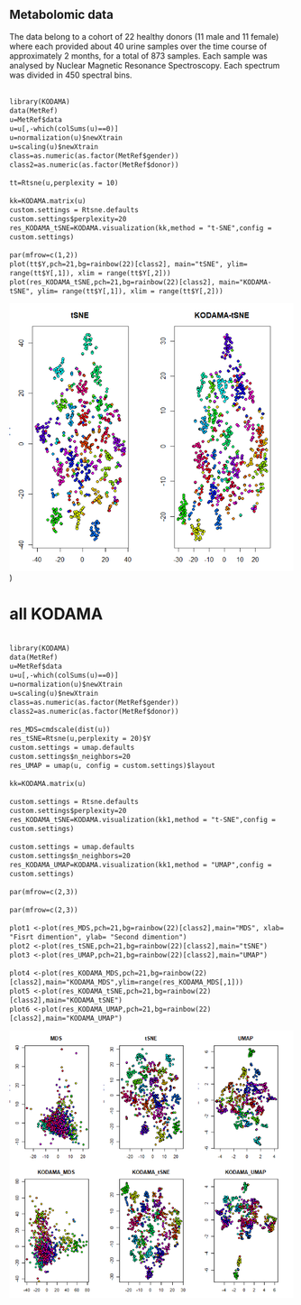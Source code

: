 ## Metabolomic data

The data belong to a cohort of 22 healthy donors (11 male and 11 female) where each provided about 40 urine samples over the time course of approximately 2 months, for a total of 873 samples. Each sample was analysed by Nuclear Magnetic Resonance Spectroscopy. Each spectrum was divided in 450 spectral bins.

```

library(KODAMA)
data(MetRef)
u=MetRef$data
u=u[,-which(colSums(u)==0)]
u=normalization(u)$newXtrain
u=scaling(u)$newXtrain
class=as.numeric(as.factor(MetRef$gender))
class2=as.numeric(as.factor(MetRef$donor))

tt=Rtsne(u,perplexity = 10)

kk=KODAMA.matrix(u)
custom.settings = Rtsne.defaults
custom.settings$perplexity=20
res_KODAMA_tSNE=KODAMA.visualization(kk,method = "t-SNE",config = custom.settings)

par(mfrow=c(1,2))
plot(tt$Y,pch=21,bg=rainbow(22)[class2], main="tSNE", ylim= range(tt$Y[,1]), xlim = range(tt$Y[,2]))
plot(res_KODAMA_tSNE,pch=21,bg=rainbow(22)[class2], main="KODAMA-tSNE", ylim= range(tt$Y[,1]), xlim = range(tt$Y[,2]))

```

![This is an image](https://github.com/ebtesam-rashid/KODAMA.Caccio/blob/main/Figures/KODAMA-tsne.png))

# all KODAMA

```

library(KODAMA)
data(MetRef)
u=MetRef$data
u=u[,-which(colSums(u)==0)]
u=normalization(u)$newXtrain
u=scaling(u)$newXtrain
class=as.numeric(as.factor(MetRef$gender))
class2=as.numeric(as.factor(MetRef$donor))

res_MDS=cmdscale(dist(u))
res_tSNE=Rtsne(u,perplexity = 20)$Y
custom.settings = umap.defaults
custom.settings$n_neighbors=20
res_UMAP = umap(u, config = custom.settings)$layout

kk=KODAMA.matrix(u)

custom.settings = Rtsne.defaults
custom.settings$perplexity=20
res_KODAMA_tSNE=KODAMA.visualization(kk1,method = "t-SNE",config = custom.settings)
    
custom.settings = umap.defaults
custom.settings$n_neighbors=20
res_KODAMA_UMAP=KODAMA.visualization(kk1,method = "UMAP",config = custom.settings)

par(mfrow=c(2,3))

par(mfrow=c(2,3))

plot1 <-plot(res_MDS,pch=21,bg=rainbow(22)[class2],main="MDS", xlab= "Fisrt dimention", ylab= "Second dimention")
plot2 <-plot(res_tSNE,pch=21,bg=rainbow(22)[class2],main="tSNE")
plot3 <-plot(res_UMAP,pch=21,bg=rainbow(22)[class2],main="UMAP")

plot4 <-plot(res_KODAMA_MDS,pch=21,bg=rainbow(22)[class2],main="KODAMA_MDS",ylim=range(res_KODAMA_MDS[,1]))
plot5 <-plot(res_KODAMA_tSNE,pch=21,bg=rainbow(22)[class2],main="KODAMA_tSNE")
plot6 <-plot(res_KODAMA_UMAP,pch=21,bg=rainbow(22)[class2],main="KODAMA_UMAP")

```

![This is an image](https://github.com/ebtesam-rashid/KODAMA.Caccio/blob/main/Figures/all%20METAB%20KODAMA.png)


